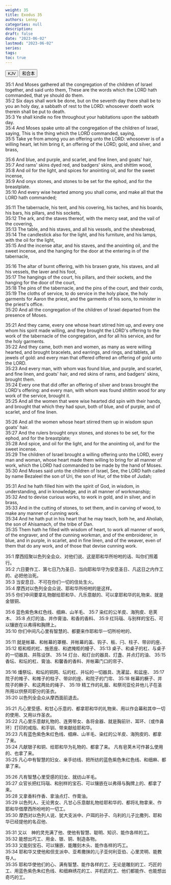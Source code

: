 ```yaml
---
weight: 35
title: Exodus 35
authors: Lenny
categories: null
description: 
draft: false
date: "2023-06-02"
lastmod: "2023-06-02"
series: 
tags: 
toc: true
---
```


<!--more-->

<!-- Tab links -->
<div class="tab">
  <button class="tablinks active" onclick="tablabel(event, 'english')">KJV</button>
  <button class="tablinks" onclick="tablabel(event, 'chinese')">和合本</button>
  
</div>

<!-- Tab content -->
<div id="english" class="tabcontent" style="display:block">

35:1 And Moses gathered all the congregation of the children of Israel together, and said unto them, These are the words which the LORD hath commanded, that ye should do them.  
35:2 Six days shall work be done, but on the seventh day there shall be to you an holy day, a sabbath of rest to the LORD: whosoever doeth work therein shall be put to death.  
35:3 Ye shall kindle no fire throughout your habitations upon the sabbath day.  
35:4 And Moses spake unto all the congregation of the children of Israel, saying, This is the thing which the LORD commanded, saying,  
35:5 Take ye from among you an offering unto the LORD: whosoever is of a willing heart, let him bring it, an offering of the LORD; gold, and silver, and brass,  

35:6 And blue, and purple, and scarlet, and fine linen, and goats' hair,  
35:7 And rams' skins dyed red, and badgers' skins, and shittim wood,  
35:8 And oil for the light, and spices for anointing oil, and for the sweet incense,  
35:9 And onyx stones, and stones to be set for the ephod, and for the breastplate.  
35:10 And every wise hearted among you shall come, and make all that the LORD hath commanded;  

35:11 The tabernacle, his tent, and his covering, his taches, and his boards, his bars, his pillars, and his sockets,  
35:12 The ark, and the staves thereof, with the mercy seat, and the vail of the covering,  
35:13 The table, and his staves, and all his vessels, and the shewbread,  
35:14 The candlestick also for the light, and his furniture, and his lamps, with the oil for the light,  
35:15 And the incense altar, and his staves, and the anointing oil, and the sweet incense, and the hanging for the door at the entering in of the tabernacle,  

35:16 The altar of burnt offering, with his brasen grate, his staves, and all his vessels, the laver and his foot,  
35:17 The hangings of the court, his pillars, and their sockets, and the hanging for the door of the court,  
35:18 The pins of the tabernacle, and the pins of the court, and their cords,  
35:19 The cloths of service, to do service in the holy place, the holy garments for Aaron the priest, and the garments of his sons, to minister in the priest's office.  
35:20 And all the congregation of the children of Israel departed from the presence of Moses.  

35:21 And they came, every one whose heart stirred him up, and every one whom his spirit made willing, and they brought the LORD's offering to the work of the tabernacle of the congregation, and for all his service, and for the holy garments.  
35:22 And they came, both men and women, as many as were willing hearted, and brought bracelets, and earrings, and rings, and tablets, all jewels of gold: and every man that offered offered an offering of gold unto the LORD.  
35:23 And every man, with whom was found blue, and purple, and scarlet, and fine linen, and goats' hair, and red skins of rams, and badgers' skins, brought them.  
35:24 Every one that did offer an offering of silver and brass brought the LORD's offering: and every man, with whom was found shittim wood for any work of the service, brought it.  
35:25 And all the women that were wise hearted did spin with their hands, and brought that which they had spun, both of blue, and of purple, and of scarlet, and of fine linen.  

35:26 And all the women whose heart stirred them up in wisdom spun goats' hair.  
35:27 And the rulers brought onyx stones, and stones to be set, for the ephod, and for the breastplate;  
35:28 And spice, and oil for the light, and for the anointing oil, and for the sweet incense.  
35:29 The children of Israel brought a willing offering unto the LORD, every man and woman, whose heart made them willing to bring for all manner of work, which the LORD had commanded to be made by the hand of Moses.  
35:30 And Moses said unto the children of Israel, See, the LORD hath called by name Bezaleel the son of Uri, the son of Hur, of the tribe of Judah;  

35:31 And he hath filled him with the spirit of God, in wisdom, in understanding, and in knowledge, and in all manner of workmanship;  
35:32 And to devise curious works, to work in gold, and in silver, and in brass,  
35:33 And in the cutting of stones, to set them, and in carving of wood, to make any manner of cunning work.  
35:34 And he hath put in his heart that he may teach, both he, and Aholiab, the son of Ahisamach, of the tribe of Dan.  
35:35 Them hath he filled with wisdom of heart, to work all manner of work, of the engraver, and of the cunning workman, and of the embroiderer, in blue, and in purple, in scarlet, and in fine linen, and of the weaver, even of them that do any work, and of those that devise cunning work.  

</div>


<div id="chinese" class="tabcontent">

35:1 摩西招聚以色列全会众、对他们说、这是耶和华所吩咐的话、叫你们照着行。  
35:2 六日要作工、第七日乃为圣日、当向耶和华守为安息圣日、凡这日之内作工的、必把他治死。  
35:3 当安息日、不可在你们一切的住处生火。  
35:4 摩西对以色列全会众说、耶和华所吩咐的是这样。  
35:5 你们中间要拿礼物献给耶和华、凡乐意献的、可以拿耶和华的礼物来、就是金银铜、

35:6 蓝色紫色朱红色线、细麻、山羊毛、
35:7 染红的公羊皮、海狗皮、皂荚木、
35:8 点灯的油、并作膏油、和香的香料、
35:9 红玛瑙、与别样的宝石、可以镶嵌在以弗得和胸牌上。  
35:10 你们中间凡心里有智慧的、都要来作耶和华一切所吩咐的、

35:11 就是帐幕、和帐幕的罩棚、并帐幕的盖、钩子、板、闩、柱子、带卯的座、
35:12 柜和柜的杠、施恩座、和遮掩柜的幔子、
35:13 桌子、和桌子的杠、与桌子的一切器具、并陈设饼、
35:14 灯台、和灯台的器具、灯盏、并点灯的油、
35:15 香坛、和坛的杠、膏油、和馨香的香料、并帐幕门口的帘子、

35:16 燔祭坛、和坛的铜网、坛的杠、并坛的一切器具、洗濯盆、和盆座、
35:17 院子的帷子、和帷子的柱子、带卯的座、和院子的门帘、
35:18 帐幕的橛子、并院子的橛子、和这两处的绳子、
35:19 精工作的礼服、和祭司亚伦并他儿子在圣所用以供祭司职分的圣衣。  
35:20 以色列全会众从摩西面前退去。  

35:21 凡心里受感、和甘心乐意的、都拿耶和华的礼物来、用以作会幕和其中一切的使用、又用以作圣衣。  
35:22 凡心里乐意献礼物的、连男带女、各将金器、就是胸前针、耳环、〔或作鼻环〕打印的戒指、和手钏、带来献给耶和华。  
35:23 凡有蓝色紫色朱红色线、细麻、山羊毛、染红的公羊皮、海狗皮的、都拿了来。  
35:24 凡献银子和铜、给耶和华为礼物的、都拿了来。  凡有皂荚木可作甚么使用的、也拿了来。  
35:25 凡心中有智慧的妇女、亲手纺线、把所纺的蓝色紫色朱红色线、和细麻、都拿了来。  

35:26 凡有智慧心里受感的妇女、就纺山羊毛。  
35:27 众官长把红玛瑙、和别样的宝石、可以镶嵌在以弗得与胸牌上的、都拿了来。  
35:28 又拿香料作香、拿油点灯、作膏油。  
35:29 以色列人、无论男女、凡甘心乐意献礼物给耶和华的、都将礼物拿来、作耶和华借摩西所吩咐的一切工。  
35:30 摩西对以色列人说、犹大支派中、户珥的孙子、乌利的儿子比撒列、耶和华已经提他的名召他、

35:31 又以　神的灵充满了他、使他有智慧、聪明、知识、能作各样的工。  
35:32 能想出巧工、用金、银、铜、制造各物。  
35:33 又能刻宝石、可以镶嵌、能雕刻木头、能作各样的巧工。  
35:34 耶和华又使他和但支派中、亚希撒抹的儿子亚何利亚伯、心里灵明、能教导人。  
35:35 耶和华使他们的心、满有智慧、能作各样的工、无论是雕刻的工、巧匠的工、用蓝色紫色朱红色线、和细麻绣花的工、并机匠的工、他们都能作、也能想出奇巧的工。  

</div>


